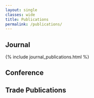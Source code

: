 ```yaml
---
layout: single
classes: wide
title: Publications
permalink: /publications/
---
```

<!-- {% include all_publications.html %} -->
## Journal
{% include journal_publications.html %}

## Conference

## Trade Publications
